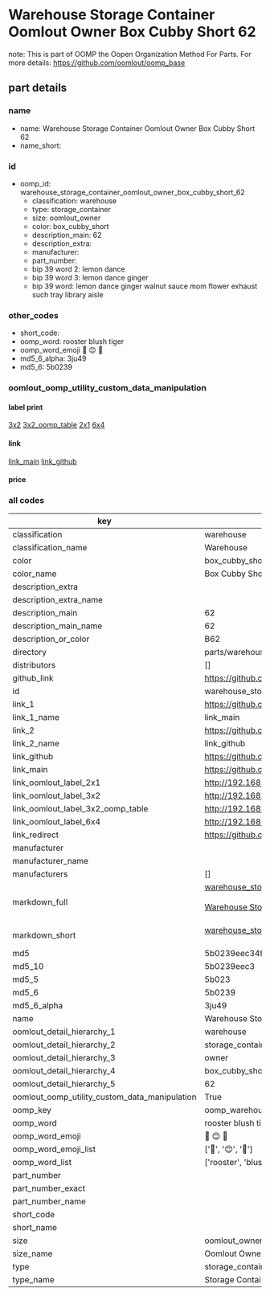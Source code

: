 # Warehouse Storage Container Oomlout Owner Box Cubby Short 62  

note: This is part of OOMP the Oopen Organization Method For Parts. For more details: https://github.com/oomlout/oomp_base

##  part details
  







### name
* name: Warehouse Storage Container Oomlout Owner Box Cubby Short 62
* name_short: 
### id
* oomp_id: warehouse_storage_container_oomlout_owner_box_cubby_short_62
  * classification: warehouse
  * type: storage_container
  * size: oomlout_owner
  * color: box_cubby_short
  * description_main: 62
  * description_extra: 
  * manufacturer: 
  * part_number: 
  * bip 39 word 2: lemon dance
  * bip 39 word 3: lemon dance ginger
  * bip 39 word: lemon dance ginger walnut sauce mom flower exhaust such tray library aisle

### other_codes
* short_code: 
* oomp_word: rooster blush tiger
* oomp_word_emoji :rooster: :blush: :tiger:
* md5_6_alpha: 3ju49
* md5_6: 5b0239






### oomlout_oomp_utility_custom_data_manipulation
#### label print
[3x2](http://192.168.1.245:1112/?label=oomp%203ju49)
[3x2_oomp_table](http://192.168.1.108:1112/?label=oomp%203ju49)
[2x1](http://192.168.1.242:1112/?label=oomp%203ju49)
[6x4](http://192.168.1.55:1112/?label=oomp%203ju49)    

#### link

[link_main](https://github.com/oomlout/oomlout_oomp_version_1_messy/tree/main/parts/warehouse_storage_container_oomlout_owner_box_cubby_short_62) [link_github](https://github.com/oomlout/oomlout_oomp_version_1_messy/tree/main/parts/warehouse_storage_container_oomlout_owner_box_cubby_short_62)                             

#### price







### all codes 
| key | value |  
| --- | --- |  
| classification | warehouse |  
| classification_name | Warehouse |  
| color | box_cubby_short |  
| color_name | Box Cubby Short |  
| description_extra |  |  
| description_extra_name |  |  
| description_main | 62 |  
| description_main_name | 62 |  
| description_or_color | B62 |  
| directory | parts/warehouse_storage_container_oomlout_owner_box_cubby_short_62 |  
| distributors | [] |  
| github_link | https://github.com/oomlout/oomlout_oomp_part_src/tree/main/parts/warehouse_storage_container_oomlout_owner_box_cubby_short_62 |  
| id | warehouse_storage_container_oomlout_owner_box_cubby_short_62 |  
| link_1 | https://github.com/oomlout/oomlout_oomp_version_1_messy/tree/main/parts/warehouse_storage_container_oomlout_owner_box_cubby_short_62 |  
| link_1_name | link_main |  
| link_2 | https://github.com/oomlout/oomlout_oomp_version_1_messy/tree/main/parts/warehouse_storage_container_oomlout_owner_box_cubby_short_62 |  
| link_2_name | link_github |  
| link_github | https://github.com/oomlout/oomlout_oomp_version_1_messy/tree/main/parts/warehouse_storage_container_oomlout_owner_box_cubby_short_62 |  
| link_main | https://github.com/oomlout/oomlout_oomp_version_1_messy/tree/main/parts/warehouse_storage_container_oomlout_owner_box_cubby_short_62 |  
| link_oomlout_label_2x1 | http://192.168.1.242:1112/?label=oomp%203ju49 |  
| link_oomlout_label_3x2 | http://192.168.1.245:1112/?label=oomp%203ju49 |  
| link_oomlout_label_3x2_oomp_table | http://192.168.1.108:1112/?label=oomp%203ju49 |  
| link_oomlout_label_6x4 | http://192.168.1.55:1112/?label=oomp%203ju49 |  
| link_redirect | https://github.com/oomlout/oomlout_oomp_version_1_messy/tree/main/parts/warehouse_storage_container_oomlout_owner_box_cubby_short_62 |  
| manufacturer |  |  
| manufacturer_name |  |  
| manufacturers | [] |  
| markdown_full | [warehouse_storage_container_oomlout_owner_box_cubby_short_62](none)<br>[](none)<br>[Warehouse Storage Container Oomlout Owner Box Cubby Short 62](none)<br><br> |  
| markdown_short | [warehouse_storage_container_oomlout_owner_box_cubby_short_62](none)<br><br> |  
| md5 | 5b0239eec34f6b323b5fcf6cc40dd3fe |  
| md5_10 | 5b0239eec3 |  
| md5_5 | 5b023 |  
| md5_6 | 5b0239 |  
| md5_6_alpha | 3ju49 |  
| name | Warehouse Storage Container Oomlout Owner Box Cubby Short 62 |  
| oomlout_detail_hierarchy_1 | warehouse |  
| oomlout_detail_hierarchy_2 | storage_container |  
| oomlout_detail_hierarchy_3 | owner |  
| oomlout_detail_hierarchy_4 | box_cubby_short |  
| oomlout_detail_hierarchy_5 | 62 |  
| oomlout_oomp_utility_custom_data_manipulation | True |  
| oomp_key | oomp_warehouse_storage_container_oomlout_owner_box_cubby_short_62 |  
| oomp_word | rooster blush tiger |  
| oomp_word_emoji | :rooster: :blush: :tiger: |  
| oomp_word_emoji_list | [':rooster:', ':blush:', ':tiger:'] |  
| oomp_word_list | ['rooster', 'blush', 'tiger'] |  
| part_number |  |  
| part_number_exact |  |  
| part_number_name |  |  
| short_code |  |  
| short_name |  |  
| size | oomlout_owner |  
| size_name | Oomlout Owner |  
| type | storage_container |  
| type_name | Storage Container |  
